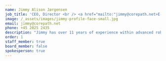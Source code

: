```yaml
---
name: Jimmy Alison Jørgensen
job_title: 'CEO, Director <br /> <a href="mailto:"jimmy@corepath.net>E-mail</a>'
image: /_assets/images/jimmy-profile-face-small.jpg
email: jimmy@corepath.net
phone: +45 2025 2435
description: "Jimmy has over 11 years of experience within advanced robotics control, modelling, simulation and programming. Furthermore, he has experience in project management and application writing both from his time as researcher and self-employed consultant at JAR Tech. Jimmy holds a PhD in Robotics Systems Engineering from the University of Southern Denmark.\njimmy@corepath.net \n+45 2025 2435"
order: 1
staff_member: true
board_member: false
spokesperson: true
---
```

